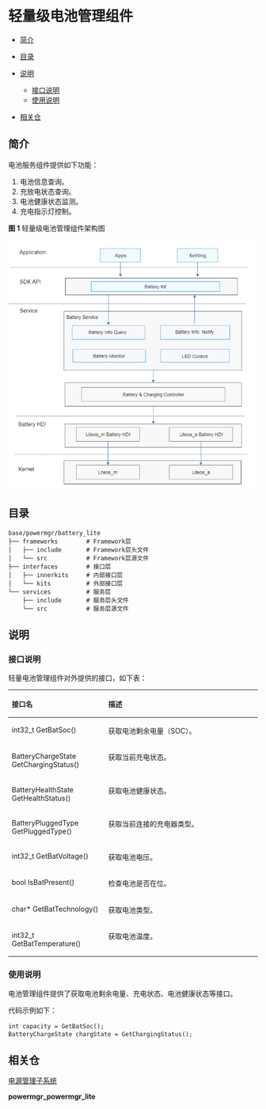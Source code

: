 # 轻量级电池管理组件<a name="ZH-CN_TOPIC_0000001174637973"></a>

-   [简介](#section11660541593)
-   [目录](#section19472752217)
-   [说明](#section146636391856)
    -   [接口说明](#section481251394)
    -   [使用说明](#section12620311012)

-   [相关仓](#section63151229062)

## 简介<a name="section11660541593"></a>

电池服务组件提供如下功能：

1.  电池信息查询。
2.  充放电状态查询。
3.  电池健康状态监测。
4.  充电指示灯控制。

**图 1**  轻量级电池管理组件架构图<a name="fig106301571239"></a>


![](figures/en-us_image_0000001176131699.png)

## 目录<a name="section19472752217"></a>

```
base/powermgr/battery_lite
├── frameworks        # Framework层
│   ├── include       # Framework层头文件
│   └── src           # Framework层源文件
├── interfaces        # 接口层
│   ├── innerkits     # 内部接口层
│   └── kits          # 外部接口层
└── services          # 服务层
    ├── include       # 服务层头文件
    └── src           # 服务层源文件
```

## 说明<a name="section146636391856"></a>

### 接口说明<a name="section481251394"></a>

轻量电池管理组件对外提供的接口，如下表：

<a name="table45171237103112"></a>
<table><thead align="left"><tr id="row12572123793117"><th class="cellrowborder" valign="top" width="38.71%" id="mcps1.1.3.1.1"><p id="p19572937163116"><a name="p19572937163116"></a><a name="p19572937163116"></a><strong id="b18552135014316"><a name="b18552135014316"></a><a name="b18552135014316"></a>接口名</strong></p>
</th>
<th class="cellrowborder" valign="top" width="61.29%" id="mcps1.1.3.1.2"><p id="p157213711313"><a name="p157213711313"></a><a name="p157213711313"></a><strong id="b193891558123118"><a name="b193891558123118"></a><a name="b193891558123118"></a>描述</strong></p>
</th>
</tr>
</thead>
<tbody><tr id="row14574143723119"><td class="cellrowborder" valign="top" width="38.71%" headers="mcps1.1.3.1.1 "><p id="p169098161437"><a name="p169098161437"></a><a name="p169098161437"></a>int32_t GetBatSoc()</p>
</td>
<td class="cellrowborder" valign="top" width="61.29%" headers="mcps1.1.3.1.2 "><p id="p105741337153115"><a name="p105741337153115"></a><a name="p105741337153115"></a>获取电池剩余电量（SOC）。</p>
</td>
</tr>
<tr id="row19195203919318"><td class="cellrowborder" valign="top" width="38.71%" headers="mcps1.1.3.1.1 "><p id="p46911925104319"><a name="p46911925104319"></a><a name="p46911925104319"></a>BatteryChargeState GetChargingStatus()</p>
</td>
<td class="cellrowborder" valign="top" width="61.29%" headers="mcps1.1.3.1.2 "><p id="p1619618397312"><a name="p1619618397312"></a><a name="p1619618397312"></a>获取当前充电状态。</p>
</td>
</tr>
<tr id="row9397121153216"><td class="cellrowborder" valign="top" width="38.71%" headers="mcps1.1.3.1.1 "><p id="p1339731103216"><a name="p1339731103216"></a><a name="p1339731103216"></a>BatteryHealthState GetHealthStatus()</p>
</td>
<td class="cellrowborder" valign="top" width="61.29%" headers="mcps1.1.3.1.2 "><p id="p113972183214"><a name="p113972183214"></a><a name="p113972183214"></a>获取电池健康状态。</p>
</td>
</tr>
<tr id="row1721311920324"><td class="cellrowborder" valign="top" width="38.71%" headers="mcps1.1.3.1.1 "><p id="p321412915320"><a name="p321412915320"></a><a name="p321412915320"></a>BatteryPluggedType GetPluggedType()</p>
</td>
<td class="cellrowborder" valign="top" width="61.29%" headers="mcps1.1.3.1.2 "><p id="p32141298323"><a name="p32141298323"></a><a name="p32141298323"></a>获取当前连接的充电器类型。</p>
</td>
</tr>
<tr id="row269082112447"><td class="cellrowborder" valign="top" width="38.71%" headers="mcps1.1.3.1.1 "><p id="p16690202119449"><a name="p16690202119449"></a><a name="p16690202119449"></a>int32_t GetBatVoltage()</p>
</td>
<td class="cellrowborder" valign="top" width="61.29%" headers="mcps1.1.3.1.2 "><p id="p1869014214445"><a name="p1869014214445"></a><a name="p1869014214445"></a>获取电池电压。</p>
</td>
</tr>
<tr id="row3654173318447"><td class="cellrowborder" valign="top" width="38.71%" headers="mcps1.1.3.1.1 "><p id="p11654173374412"><a name="p11654173374412"></a><a name="p11654173374412"></a>bool IsBatPresent()</p>
</td>
<td class="cellrowborder" valign="top" width="61.29%" headers="mcps1.1.3.1.2 "><p id="p13654123354416"><a name="p13654123354416"></a><a name="p13654123354416"></a>检查电池是否在位。</p>
</td>
</tr>
<tr id="row12187141584413"><td class="cellrowborder" valign="top" width="38.71%" headers="mcps1.1.3.1.1 "><p id="p718841504418"><a name="p718841504418"></a><a name="p718841504418"></a>char* GetBatTechnology()</p>
</td>
<td class="cellrowborder" valign="top" width="61.29%" headers="mcps1.1.3.1.2 "><p id="p181881615194414"><a name="p181881615194414"></a><a name="p181881615194414"></a>获取电池类型。</p>
</td>
</tr>
<tr id="row18381310134520"><td class="cellrowborder" valign="top" width="38.71%" headers="mcps1.1.3.1.1 "><p id="p18838610114516"><a name="p18838610114516"></a><a name="p18838610114516"></a>int32_t GetBatTemperature()</p>
</td>
<td class="cellrowborder" valign="top" width="61.29%" headers="mcps1.1.3.1.2 "><p id="p13838121064515"><a name="p13838121064515"></a><a name="p13838121064515"></a>获取电池温度。</p>
</td>
</tr>
</tbody>
</table>

### 使用说明<a name="section12620311012"></a>

电池管理组件提供了获取电池剩余电量、充电状态、电池健康状态等接口。

代码示例如下：

```
int capacity = GetBatSoc();
BatteryChargeState chargState = GetChargingStatus();
```

## 相关仓<a name="section63151229062"></a>

[电源管理子系统](https://gitee.com/openharmony/docs/blob/master/zh-cn/readme/%E7%94%B5%E6%BA%90%E7%AE%A1%E7%90%86%E5%AD%90%E7%B3%BB%E7%BB%9F.md)

**powermgr_powermgr_lite**
